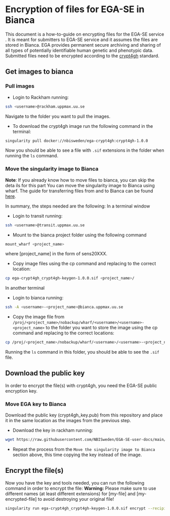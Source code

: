 # Encryption of files for EGA-SE in Bianca

This document is a how-to-guide on encrypting files for the EGA-SE service . It is meant for submitters to EGA-SE service and it assumes the files are stored in Bianca. EGA provides permanent secure archiving and sharing of all types of potentially identifiable human genetic and phenotypic data. Submitted files need to be encrypted according to the [crypt4gh](https://www.ga4gh.org/news/crypt4gh-a-secure-method-for-sharing-human-genetic-data/) standard.


## Get images to bianca

### Pull images
* Login to Rackham running:
```bash
ssh <username>@rackham.uppmax.uu.se
```
Navigate to the folder you want to pull the images.
* To download the crypt4gh image run the following command in the terminal:
```bash
singularity pull docker://nbisweden/ega-crypt4gh:crypt4gh-1.0.0
```
Now you should be able to see a file with `.sif` extensions in the folder when running the `ls` command.

### Move the singularity image to Bianca
**Note**: If you already know how to move files to bianca, you can skip the deta
ils for this part
You can move the singularity image to Bianca using wharf. The guide for transferring files from and to Bianca can be found [here](https://www.uppmax.uu.se/support/user-guides/transit-user-guide/).

In summary, the steps needed are the following:
In a terminal window
* Login to transit running:
```bash
ssh <username>@transit.uppmax.uu.se
```
* Mount to the bianca project folder using the following command
```bash 
mount_wharf <project_name>
```
where [project_name] in the form of sens20XXX.
* Copy image files using the cp command and replacing to the correct location:
```bash 
cp ega-crypt4gh_crypt4gh-keygen-1.0.0.sif <project_name>/
```

In another terminal
* Login to bianca running:
```bash
ssh -A <username>-<project_name>@bianca.uppmax.uu.se
```
* Copy the image file from `/proj/<project_name>/nobackup/wharf/<username>/<username>-<project_name>` to the folder you want to store the image using the cp command and replacing to the correct locations:
```bash 
cp /proj/<project_name>/nobackup/wharf/<username>/<username>-<project_name>/ega-crypt4gh_crypt4gh-1.0.0.sif .
```
Running the `ls` command in this folder, you should be able to see the `.sif` file.

##  Download the public key
In order to encrypt the file(s) with crypt4gh, you need the EGA-SE public encryption key.

### Move EGA key to Bianca

Download the public key (crypt4gh_key.pub) from this repository and place it in the same location as the images from the previous step. 
* Download the key in rackham running:
```bash
wget https://raw.githubusercontent.com/NBISweden/EGA-SE-user-docs/main/crypt4gh_key.pub
```
* Repeat the process from the `Move the singularity image to Bianca` section above, this time copying the key instead of the image.

## Encrypt the file(s)

Now you have the key and tools needed, you can run the following command in order to encrypt the file:
**Warning:** Please make sure to use different names (at least different extensions) for [my-file] and [my-encrypted-file] to avoid destroying your original file!

```bash
singularity run ega-crypt4gh_crypt4gh-keygen-1.0.0.sif encrypt --recipient_pk crypt4gh_key.pub < <my-file> > <my-encypted-file>.c4gh
```

